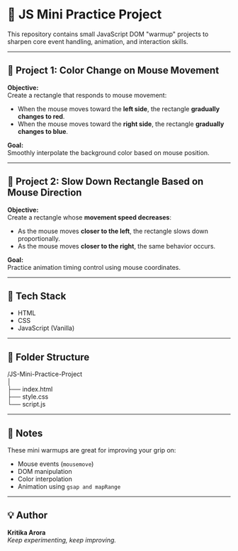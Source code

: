 # 🎯 JS Mini Practice Project

This repository contains small JavaScript DOM "warmup" projects to sharpen core event handling, animation, and interaction skills.

---

## 🔸 Project 1: Color Change on Mouse Movement

**Objective:**  
Create a rectangle that responds to mouse movement:
- When the mouse moves toward the **left side**, the rectangle **gradually changes to red**.
- When the mouse moves toward the **right side**, the rectangle **gradually changes to blue**.

**Goal:**  
Smoothly interpolate the background color based on mouse position.

---

## 🔸 Project 2: Slow Down Rectangle Based on Mouse Direction

**Objective:**  
Create a rectangle whose **movement speed decreases**:
- As the mouse moves **closer to the left**, the rectangle slows down proportionally.
- As the mouse moves **closer to the right**, the same behavior occurs.

**Goal:**  
Practice animation timing control using mouse coordinates.

---

## 🚀 Tech Stack
- HTML
- CSS
- JavaScript (Vanilla)

---

## 📁 Folder Structure
/JS-Mini-Practice-Project <br>
│ <br>
├── index.html <br>
├── style.css <br>
└── script.js<br>

---

## 📝 Notes
These mini warmups are great for improving your grip on:
- Mouse events (`mousemove`)
- DOM manipulation
- Color interpolation
- Animation using `gsap and mapRange`

---

## 💡 Author
**Kritika Arora**  
_Keep experimenting, keep improving._

